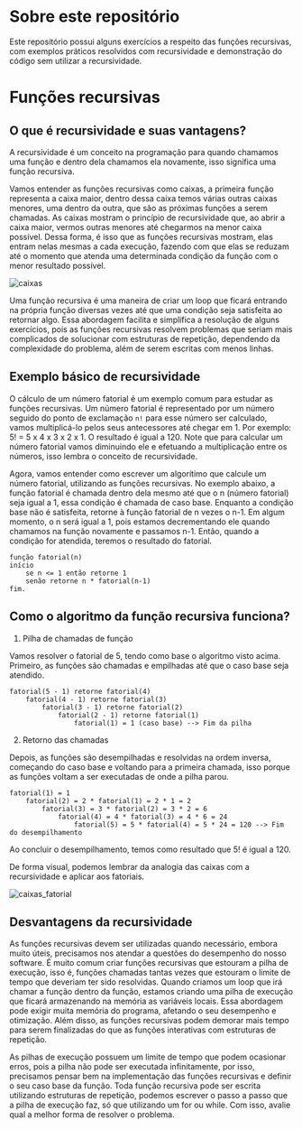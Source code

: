 # Sobre este repositório

Este repositório possui alguns exercícios a respeito das funções recursivas, com exemplos práticos resolvidos com recursividade e demonstração do código sem utilizar a recursividade.

# Funções recursivas

## O que é recursividade e suas vantagens?

A recursividade é um conceito na programação para quando chamamos uma função e dentro dela chamamos ela novamente, isso significa uma função recursiva.

Vamos entender as funções recursivas como caixas, a primeira função representa a caixa maior, dentro dessa caixa temos várias outras caixas menores, uma dentro da outra, que são as próximas funções a serem chamadas. As caixas mostram o princípio de recursividade que, ao abrir a caixa maior, vermos outras menores até chegarmos na menor caixa possível. Dessa forma, é isso que as funções recursivas mostram, elas entram nelas mesmas a cada execução, fazendo com que elas se reduzam até o momento que atenda uma determinada condição da função com o menor resultado possível.

![caixas](https://github.com/user-attachments/assets/2d01e536-e560-4167-8837-6ec8bb7cefa7)

Uma função recursiva é uma maneira de criar um loop que ficará entrando na própria função diversas vezes até que uma condição seja satisfeita ao retornar algo. Essa abordagem facilita e simplifica a resolução de alguns exercícios, pois as funções 
recursivas resolvem problemas que seriam mais complicados de solucionar com estruturas de repetição, dependendo da complexidade do problema, além de serem escritas com menos linhas.

## Exemplo básico de recursividade

O cálculo de um número fatorial é um exemplo comum para estudar as funções recursivas. Um número fatorial é representado por um número seguido do ponto de exclamação `n!` para esse número ser calculado, vamos multiplicá-lo pelos seus antecessores até chegar em 1. Por exemplo: 5! = 5 x 4 x 3 x 2 x 1. O resultado é igual a 120. Note que para calcular um número fatorial vamos diminuindo ele e efetuando a multiplicação entre os números, isso lembra o conceito de recursividade. 

Agora, vamos entender como escrever um algorítimo que calcule um número fatorial, utilizando as funções recursivas. No exemplo abaixo, a função fatorial é chamada dentro dela mesmo até que o n (número fatorial) seja igual a 1, essa condição é chamada de caso base. Enquanto a condição base não é satisfeita, retorne à função fatorial de n vezes o n-1. Em algum momento, o n será igual a 1, pois estamos decrementando ele quando chamamos na função novamente e passamos n-1. Então, quando a condição for atendida, teremos o resultado do fatorial.

    função fatorial(n)
    início 
        se n <= 1 então retorne 1
        senão retorne n * fatorial(n-1)
    fim.

## Como o algoritmo da função recursiva funciona?

1) Pilha de chamadas de função

Vamos resolver o fatorial de 5, tendo como base o algoritmo visto acima. Primeiro, as funções são chamadas e empilhadas até que o caso base seja atendido.

    fatorial(5 - 1) retorne fatorial(4)
        fatorial(4 - 1) retorne fatorial(3)
            fatorial(3 - 1) retorne fatorial(2)               
                fatorial(2 - 1) retorne fatorial(1) 
                    fatorial(1) = 1 (caso base) --> Fim da pilha

2) Retorno das chamadas

Depois, as funções são desempilhadas e resolvidas na ordem inversa, começando do caso base e voltando para a primeira chamada, isso porque as funções voltam a ser executadas de onde a pilha parou.

    fatorial(1) = 1
        fatorial(2) = 2 * fatorial(1) = 2 * 1 = 2          
            fatorial(3) = 3 * fatorial(2) = 3 * 2 = 6
                fatorial(4) = 4 * fatorial(3) = 4 * 6 = 24 
                    fatorial(5) = 5 * fatorial(4) = 5 * 24 = 120 --> Fim do desempilhamento

Ao concluir o desempilhamento, temos como resultado que 5! é igual a 120.

De forma visual, podemos lembrar da analogia das caixas com a recursividade e aplicar aos fatoriais.

![caixas_fatorial](https://github.com/user-attachments/assets/d510c224-b798-434c-9d0f-6e828d586160)

## Desvantagens da recursividade

As funções recursivas devem ser utilizadas quando necessário, embora muito úteis, precisamos nos atendar a questões do desempenho do nosso software. É muito comum criar funções recursivas que estouram a pilha de execução, isso é, funções chamadas tantas vezes que estouram o limite de tempo que deveriam ter sido resolvidas. Quando criamos um loop que irá chamar a função dentro da função, estamos criando uma pilha de execução que ficará armazenando na memória as variáveis locais. Essa abordagem pode exigir muita memória do programa, afetando o seu desempenho e otimização. Além disso, as funções recursivas podem demorar mais tempo para serem finalizadas do que as funções interativas com estruturas de repetição. 

As pilhas de execução possuem um limite de tempo que podem ocasionar erros, pois a pilha não pode ser executada infinitamente, por isso, precisamos pensar bem na implementação das funções recursivas e definir o seu caso base da função. Toda função recursiva pode ser escrita utilizando estruturas de repetição, podemos escrever o passo a passo que a pilha de execução faz, só que utilizando um for ou while. Com isso, avalie qual a melhor forma de resolver o problema.
